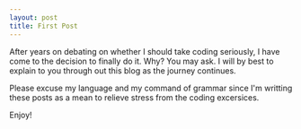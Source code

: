 ```yaml
---
layout: post
title: First Post
---
```


After years on debating on whether I should take coding seriously, I have come to the decision to finally do it. Why? You may ask. I will by best to explain to you through out this blog as the journey continues.

Please excuse my language and my command of grammar since I'm writting these posts as a mean to relieve stress from the coding excersices.

Enjoy!
